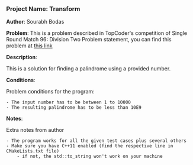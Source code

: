 ### Project Name: Transform

**Author**: Sourabh Bodas

**Problem**: 
This is a problem described in TopCoder's competition of Single Round Match 96: Division Two Problem statement, you can find this problem at [this link](http://community.topcoder.com/tc?module=Static&d1=help&d2=sampleProblems)


**Description**:

This is a solution for finding a palindrome using a provided number. 

**Conditions**:

Problem conditions for the program:

    - The input number has to be between 1 to 10000
    - The resulting palindrome has to be less than 10E9
    
**Notes**:

Extra notes from author

    - The program works for all the given test cases plus several others
    - Make sure you have C++11 enabled (find the respective line in CMakeLists.txt file)
        - if not, the std::to_string won't work on your machine
    
    

    